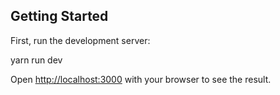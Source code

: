 ## Getting Started

First, run the development server:

yarn run dev

Open [http://localhost:3000](http://localhost:3000) with your browser to see the result.
